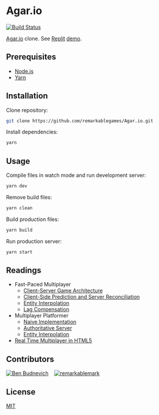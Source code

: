 # Agar.io

[![Build Status](https://travis-ci.org/remarkablegames/Agar.io.svg?branch=master)](https://travis-ci.org/remarkablegames/Agar.io)

[Agar.io](https://agar.io/) clone. See [Replit](https://github.com/remarkablegames/Agar.io) [demo](https://agario.remarkablemark.repl.co/).

## Prerequisites

- [Node.js](https://nodejs.org/)
- [Yarn](https://yarnpkg.com/lang/en/docs/install/)

## Installation

Clone repository:

```sh
git clone https://github.com/remarkablegames/Agar.io.git
```

Install dependencies:

```sh
yarn
```

## Usage

Compile files in watch mode and run development server:

```sh
yarn dev
```

Remove build files:

```sh
yarn clean
```

Build production files:

```sh
yarn build
```

Run production server:

```sh
yarn start
```

## Readings

- Fast-Paced Multiplayer
  - [Client-Server Game Architecture](https://www.gabrielgambetta.com/client-server-game-architecture.html)
  - [Client-Side Prediction and Server Reconciliation](https://www.gabrielgambetta.com/client-side-prediction-server-reconciliation.html)
  - [Entity Interpolation](https://www.gabrielgambetta.com/entity-interpolation.html)
  - [Lag Compensation](https://www.gabrielgambetta.com/lag-compensation.html)
- Multiplayer Platformer
  - [Naive Implementation](https://antriel.com/post/online-platformer-1/)
  - [Authoritative Server](https://antriel.com/post/online-platformer-3/)
  - [Entity Interpolation](https://antriel.com/post/online-platformer-5/)
- [Real Time Multiplayer in HTML5](http://buildnewgames.com/real-time-multiplayer/)

## Contributors

[![Ben Budnevich](https://github.com/benox3.png?size=50)](https://github.com/benox3) &nbsp;&nbsp;
[![remarkablemark](https://github.com/remarkablemark.png?size=50)](https://github.com/remarkablemark)

## License

[MIT](LICENSE)

